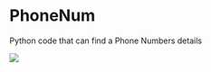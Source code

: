# PhoneNum
Python code that can find a Phone Numbers details




<img src="https://cdn.discordapp.com/attachments/884886734897303593/884886749761929236/Screen_Shot_2021-09-04_at_3.23.27_PM.png" style="max-width:50%;">

